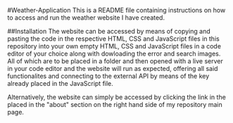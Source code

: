 #Weather-Application
This is a README file containing instructions on how to access and run the weather website I have created.

##Installation
The website can be accessed by means of copying and pasting the code in the respective HTML, CSS and JavaScript
files in this repository into your own empty HTML, CSS and JavaScript files in a code editor of your choice 
along with dowloading the error and search images. All of which are to be placed in a folder and then opened with
a live server in your code editor and the website will run as expected, offering all said functionalites and 
connecting to the external API by means of the key already placed in the JavaScript file.

Alternatively, the website can simply be accessed by clicking the link in the placed in the "about" section on the right hand side of my repository main page.
